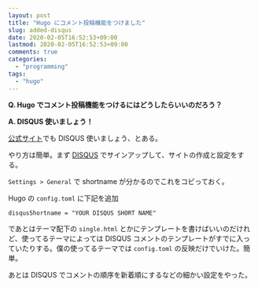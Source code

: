 ```yaml
---
layout: post
title: "Hugo にコメント投稿機能をつけました"
slug: added-disqus
date: 2020-02-05T16:52:53+09:00
lastmod: 2020-02-05T16:52:53+09:00
comments: true
categories:
  - "programming"
tags:
  - "hugo"
---
```


**Q. Hugo でコメント投稿機能をつけるにはどうしたらいいのだろう？**

**A. DISQUS 使いましょう！**

[公式サイト](https://gohugo.io/content-management/comments/)でも DISQUS 使いましょう、とある。

やり方は簡単。まず [DISQUS](https://disqus.com/) でサインアップして、サイトの作成と設定をする。

`Settings > General` で shortname が分かるのでこれをコピっておく。

Hugo の `config.toml` に下記を追加

```
disqusShortname = "YOUR DISQUS SHORT NAME"
```

であとはテーマ配下の `single.html` とかにテンプレートを書けばいいのだけれど、使ってるテーマによっては DISQUS コメントのテンプレートがすでに入っていたりする。僕の使ってるテーマでは `config.toml` の反映だけでいけた。簡単。

あとは DISQUS でコメントの順序を新着順にするなどの細かい設定をやった。